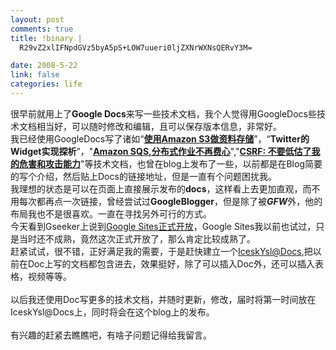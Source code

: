 ```yaml
--- 
layout: post
comments: true
title: !binary |
  R29vZ2xlIFNpdGVz5byA5pS+LOW7uueri0ljZXNrWXNsQERvY3M=

date: 2008-5-22
link: false
categories: life
---
```

<p>很早前就用上了<strong>Google Docs</strong>来写一些技术文档，我个人觉得用GoogleDocs些技术文档相当好，可以随时修改和编辑，且可以保存版本信息，非常好。<br />
我已经使用GoogleDocs写了诸如&ldquo;<a href="http://iceskysl.1sters.com/?action=show&amp;id=273"><strong>使用Amazon S3做资料存储</strong></a>&rdquo;，&ldquo;<strong>Twitter的Widget实现探析</strong>&rdquo;，&quot;<a href="http://iceskysl.1sters.com/?action=show&amp;id=260"><strong>Amazon SQS,分布式作业不再费心</strong></a>&quot;,&quot;<a href="http://iceskysl.1sters.com/?action=show&amp;id=286"><strong>CSRF: 不要低估了我的危害和攻击能力</strong></a>&quot;等技术文档，也曾在blog上发布了一些，以前都是在Blog简要的写个介绍，然后贴上Docs的链接地址，但是一直有个问题困扰我。<br />
我理想的状态是可以在页面上直接展示发布的<strong>docs</strong>，这样看上去更加直观，而不用每次都再点一次链接，曾经尝试过<strong>GoogleBlogger</strong>，但是除了被<em><strong>GFW</strong></em>外，他的布局我也不是很喜欢。一直在寻找另外可行的方式。<br />
今天看到Gseeker上说到<a href="http://www.gseeker.com/50226711/google_sitescie_149100.php">Google Sites正式开放</a>，Google Sites我以前也试过，只是当时还不成熟，竟然这次正式开放了，那么肯定比较成熟了。<br />
<img src="http://sites.google.com/site/iceskysl/_/rsrc/1211415838260/system/app/images/logo.png" alt="" /><br />
赶紧试试，很不错，正好满足我的需要，于是赶快建立一个<a href="http://sites.google.com/site/iceskysl/">IceskYsl@Docs</a>,把以前在Doc上写的文档都包含进去，效果挺好，除了可以插入Doc外，还可以插入表格，视频等等。<br />
<br />
以后我还使用Doc写更多的技术文档，并随时更新，修改，届时将第一时间放在IceskYsl@Docs上，同时将会在这个blog上的发布。<br />
<br />
有兴趣的赶紧去瞧瞧吧，有啥子问题记得给我留言。</p>
